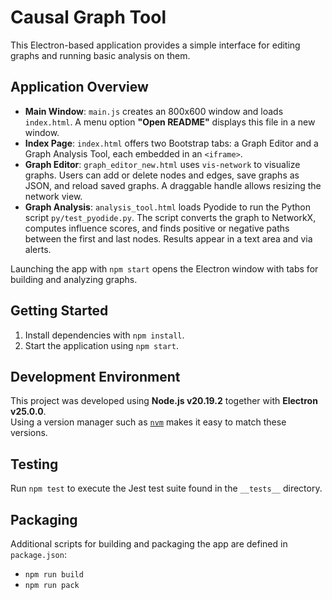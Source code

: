 # Causal Graph Tool
This Electron-based application provides a simple interface for editing graphs and running basic analysis on them.

## Application Overview
- **Main Window**: `main.js` creates an 800x600 window and loads `index.html`. A menu option **"Open README"** displays this file in a new window.
- **Index Page**: `index.html` offers two Bootstrap tabs: a Graph Editor and a Graph Analysis Tool, each embedded in an `<iframe>`.
- **Graph Editor**: `graph_editor_new.html` uses `vis-network` to visualize graphs. Users can add or delete nodes and edges, save graphs as JSON, and reload saved graphs. A draggable handle allows resizing the network view.
- **Graph Analysis**: `analysis_tool.html` loads Pyodide to run the Python script `py/test_pyodide.py`. The script converts the graph to NetworkX, computes influence scores, and finds positive or negative paths between the first and last nodes. Results appear in a text area and via alerts.

Launching the app with `npm start` opens the Electron window with tabs for building and analyzing graphs.

## Getting Started
1. Install dependencies with `npm install`.
2. Start the application using `npm start`.

## Development Environment
This project was developed using **Node.js v20.19.2** together with **Electron v25.0.0**.  
Using a version manager such as [`nvm`](https://github.com/nvm-sh/nvm) makes it easy to match these versions.

## Testing
Run `npm test` to execute the Jest test suite found in the `__tests__` directory.

## Packaging
Additional scripts for building and packaging the app are defined in `package.json`:
- `npm run build`
- `npm run pack`
